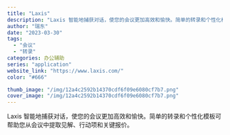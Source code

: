 ```yaml
---
title: "Laxis"
description: "Laxis 智能地捕获对话，使您的会议更加高效和愉快。简单的转录和个性化模板可帮助您从会议中提取见解、行动项和关键报价。"
author: "瑞东"
date: "2023-03-30"
tags:
  - "会议"
  - "转录"
categories: 办公辅助
series: "application"
website_link: "https://www.laxis.com/"
color: "#666"

thumb_image: "/img/12a4c2592b14370cdf6f09e6080cf7b7.png"
cover_image: "/img/12a4c2592b14370cdf6f09e6080cf7b7.png"
---
```


Laxis 智能地捕获对话，使您的会议更加高效和愉快。简单的转录和个性化模板可帮助您从会议中提取见解、行动项和关键报价。